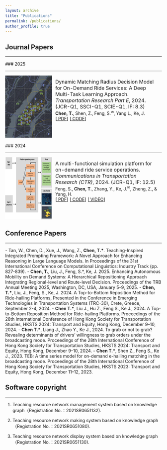 ```yaml
---
layout: archive
title: "Publications"
permalink: /publications/
author_profile: true
---
```





## Journal Papers

<hr style="height:2px;border-width:0;color:gray;background-color:gray" />
### 2025
<hr style="height:1px;border-width:0;color:gray;background-color:gray" />
<table style="width:100%;border:0px;border-spacing:0px;border-collapse:separate;margin-right:auto;margin-left:auto;"><tbody>
<tr onmouseout="font_stop()" onmouseover="font_start()" bgcolor="">
  <td style="padding:0px;padding-bottom: 0px;width:30%;vertical-align:middle">
    <img src="/images/research/order-matching.jpg" style="width: 400px; height: 200px;">
  </td>
  <td style="padding:10px;padding-bottom: 0px;width:70%;vertical-align:top">
    <font size=3>  
      Dynamic Matching Radius Decision Model for On-Demand Ride Services: A Deep Multi-Task Learning Approach.
      <em>Transportation Research Part E</em>, 2024. (JCR-Q1, SSCI-Q1, SCIE-Q1, IF: 8.3)
    </font>
    <br>
    <strong>Chen, T.</strong>, Shen, Z., Feng, S.<sup>✉</sup>, Yang L., Ke, J.
    <br>
    [<a href=""><i class="fa fa-file-pdf-o" aria-hidden="true"></i> PDF</a>]
    [<a href="https://github.com/HKU-Smart-Mobility-Lab/DL-MRD-Broadcasting"><i class="fa fa-file-pdf-o" aria-hidden="true"></i> CODE</a>]
    <br>
    <p></p>
  </td>
</tr>
</tbody>
</table>
### 2024
<hr style="height:1px;border-width:0;color:gray;background-color:gray" />
<table style="width:100%;border:0px;border-spacing:0px;border-collapse:separate;margin-right:auto;margin-left:auto;"><tbody>
<tr onmouseout="font_stop()" onmouseover="font_start()" bgcolor="">
    <td style="padding: 0px; padding-bottom: 0px; width: 30%; vertical-align: middle;">
        <img src="/images/research/feng2023multi.png" style="width: 400px; height: 200px;">
    </td>
    <td style="padding: 10px; padding-bottom: 0px; width: 70%; vertical-align: top;">
        <font size="3">  
            A multi-functional simulation platform for on-demand ride service operations.
            <em>Communications in Transportation Research (CTR)</em>, 2024. (JCR-Q1, IF: 12.5)
        </font>
        <br>
        Feng, S., <strong>Chen, T.</strong>, Zhang, Y., Ke, J.<sup>✉</sup>, Zheng, Z., & Yang, H.
        <br>
        [<a href="https://arxiv.org/pdf/2303.12336"><i class="fa fa-file-pdf-o" aria-hidden="true"></i> PDF</a>]
        [<a href="https://github.com/HKU-Smart-Mobility-Lab/Transportation_Simulator"><i class="fa fa-file-pdf-o" aria-hidden="true"></i> CODE</a>]
        [<a href="https://youtu.be/q25L7lr77ms"><i class="fa fa-file-pdf-o" aria-hidden="true"></i> VIDEO</a>]
        <br>
        <p></p>
    </td>
</tr>
</tbody>
</table>

## Conference Papers
<hr style="height:2px;border-width:0;color:gray;background-color:gray" />
- Tan, W., Chen, D., Xue, J., Wang, Z., <strong>Chen, T.*</strong>. Teaching-Inspired Integrated Prompting Framework: A Novel Approach for Enhancing Reasoning in Large Language Models. In Proceedings of the 31st International Conference on Computational Linguistics: Industry Track (pp. 827-839).
- <strong>Chen, T.</strong>, Liu, J., Feng, S.*, Ke, J. 2025. Enhancing Autonomous Mobility on Demand Systems: A Hierarchical Repositioning Approach Integrating Regional-level and Route-level Decision. Proceedings of the TRB Annual Meeting 2025, Washington, DC, USA, January 5–9, 2025.
- <strong>Chen, T.*</strong>, Liu, J., Feng, S., Ke, J. 2024. A Top-to-Bottom Reposition Method for Ride-hailing Platforms, Presented in the Conference in Emerging Technologies in Transportation Systems (TRC-30), Crete, Greece, September 2-4, 2024.
- <strong>Chen T.*</strong>, Liu J., Hu Z., Feng S., Ke J., 2024. A Top-to-Bottom Reposition Method for Ride-hailing Platforms. Proceedings of the 28th International Conference of Hong Kong Society for Transportation Studies, HKSTS 2024: Transport and Equity, Hong Kong, December 9–10, 2024.
- <strong>Chen T.*</strong>, Liang J., Zhao Y., Ke J., 2024. To grab or not to grab? Revealing determinants of drivers’ willingness to grab orders under the broadcasting mode. Proceedings of the 28th International Conference of Hong Kong Society for Transportation Studies, HKSTS 2024: Transport and Equity, Hong Kong, December 9–10, 2024.
- <strong>Chen T.*</strong>, Shen Z., Feng S., Ke J., 2023. TEB: A time series model for on-demand e-hailing matching in the broadcasting mode. Proceedings of the 28th International Conference of Hong Kong Society for Transportation Studies, HKSTS 2023: Transport and Equity, Hong Kong, December 11–12, 2023.


## Software copyright
<hr style="height:2px;border-width:0;color:gray;background-color:gray" />

1. Teaching resource network management system based on knowledge graph（Registration No.：2021SR0651132).

2. Teaching resource network making system based on knowledge graph（Registration No.：2021SR0651080).

3. Teaching resource network display system based on knowledge graph（Registration No.：2021SR0651130).

